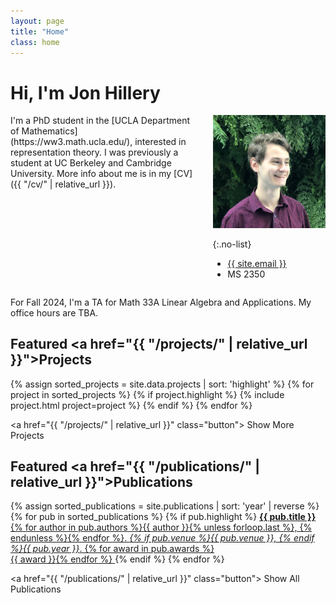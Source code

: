 ```yaml
---
layout: page
title: "Home"
class: home
---
```


# Hi, I'm Jon Hillery

<div class="columns" markdown="1">

<div class="intro" markdown="1">
I'm a PhD student in the [UCLA Department of Mathematics](https://ww3.math.ucla.edu/), interested in representation theory. I was previously a student at UC Berkeley and Cambridge University. More info about me is in my [CV]({{ "/cv/" | relative_url }}).
</div>

<div class="me" markdown="1">
<picture>
  <source srcset='/images/jon_sfmoma.webp' type='image/webp' />
  <img
    src='/images/jon_sfmoma.jpg'
    alt='Dominik Moritz'>
</picture>

{:.no-list}
* <a href="mailto:{{ site.email }}">{{ site.email }}</a>
* MS 2350
</div>

</div>

For Fall 2024, I'm a TA for Math 33A Linear Algebra and Applications. My office hours are TBA.

## Featured <a href="{{ "/projects/" | relative_url }}">Projects</a>

<div class="featured-projects">
  {% assign sorted_projects = site.data.projects | sort: 'highlight' %}
  {% for project in sorted_projects %}
    {% if project.highlight %}
      {% include project.html project=project %}
    {% endif %}
  {% endfor %}
</div>

<a href="{{ "/projects/" | relative_url }}" class="button">
  <i class="fas fa-chevron-circle-right"></i>
  Show More Projects
</a>

## Featured <a href="{{ "/publications/" | relative_url }}">Publications</a>

<div class="featured-publications">
  {% assign sorted_publications = site.publications | sort: 'year' | reverse %}
  {% for pub in sorted_publications %}
    {% if pub.highlight %}
      <a href="{{ pub.pdf }}" class="publication">
        <strong>{{ pub.title }}</strong>
        <span class="authors">{% for author in pub.authors %}{{ author }}{% unless forloop.last %}, {% endunless %}{% endfor %}</span>.
        <i>{% if pub.venue %}{{ pub.venue }}, {% endif %}{{ pub.year }}</i>.
        {% for award in pub.awards %}<br/><span class="award"><i class="fas fa-{% if award == "Best Paper Award" %}trophy{% else %}award{% endif %}" aria-hidden="true"></i> {{ award }}</span>{% endfor %}
      </a>
    {% endif %}
  {% endfor %}
</div>

<a href="{{ "/publications/" | relative_url }}" class="button">
  <i class="fas fa-chevron-circle-right"></i>
  Show All Publications
</a>
